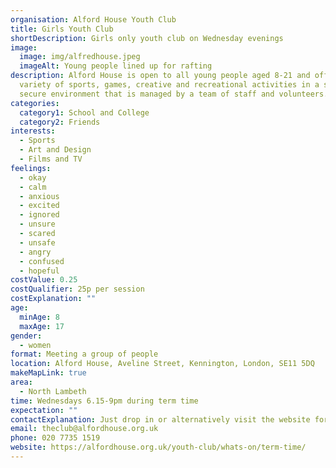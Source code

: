```yaml
---
organisation: Alford House Youth Club
title: Girls Youth Club
shortDescription: Girls only youth club on Wednesday evenings
image:
  image: img/alfredhouse.jpeg
  imageAlt: Young people lined up for rafting
description: Alford House is open to all young people aged 8-21 and offers a
  variety of sports, games, creative and recreational activities in a safe and
  secure environment that is managed by a team of staff and volunteers.
categories:
  category1: School and College
  category2: Friends
interests:
  - Sports
  - Art and Design
  - Films and TV
feelings:
  - okay
  - calm
  - anxious
  - excited
  - ignored
  - unsure
  - scared
  - unsafe
  - angry
  - confused
  - hopeful
costValue: 0.25
costQualifier: 25p per session
costExplanation: ""
age:
  minAge: 8
  maxAge: 17
gender:
  - women
format: Meeting a group of people
location: Alford House, Aveline Street, Kennington, London, SE11 5DQ
makeMapLink: true
area:
  - North Lambeth
time: Wednesdays 6.15-9pm during term time
expectation: ""
contactExplanation: Just drop in or alternatively visit the website for more info.
email: theclub@alfordhouse.org.uk
phone: 020 7735 1519
website: https://alfordhouse.org.uk/youth-club/whats-on/term-time/
---
```

